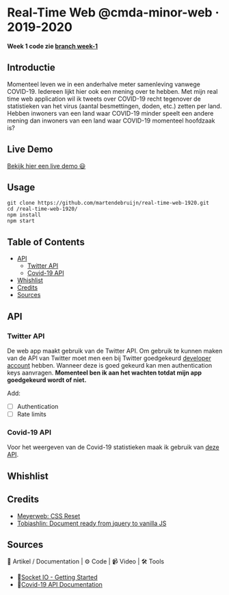 # Real-Time Web @cmda-minor-web · 2019-2020

**Week 1 code zie [branch week-1](#)**

## Introductie

Momenteel leven we in een anderhalve meter samenleving vanwege COVID-19. Iedereen lijkt hier ook een mening over te hebben. Met mijn real time web application wil ik tweets over COVID-19 recht tegenover de statistieken van het virus (aantal besmettingen, doden, etc.) zetten per land. Hebben inwoners van een land waar COVID-19 minder speelt een andere mening dan inwoners van een land waar COVID-19 momenteel hoofdzaak is?

<!-- Zie de [wiki](https://github.com/martendebruijn/real-time-web-1920/wiki) voor een uitgebreidere uitleg. -->

## Live Demo

[Bekijk hier een live demo 😃](#)

## Usage

```
git clone https://github.com/martendebruijn/real-time-web-1920.git
cd /real-time-web-1920/
npm install
npm start
```

## Table of Contents

- [API](#Api)
  - [Twitter API](#Twitter-api)
  - [Covid-19 API](#covid-19-api)
- [Whishlist](#Whishlist)
- [Credits](#Credits)
- [Sources](#Sources)

## API

### Twitter API

De web app maakt gebruik van de Twitter API. Om gebruik te kunnen maken van de API van Twitter moet men een bij Twitter goedgekeurd [developer account](https://developer.twitter.com/en/docs/basics/apps/overview) hebben. Wanneer deze is goed gekeurd kan men authentication keys aanvragen. **Momenteel ben ik aan het wachten totdat mijn app goedgekeurd wordt of niet.**

Add:

- [ ] Authentication
- [ ] Rate limits

### Covid-19 API

Voor het weergeven van de Covid-19 statistieken maak ik gebruik van [deze API](https://covid19api.com/).

## Whishlist

## Credits

- [Meyerweb: CSS Reset](http://meyerweb.com/eric/tools/css/reset/)
- [Tobiashlin: Document ready from jquery to vanilla JS](https://tobiasahlin.com/blog/move-from-jquery-to-vanilla-javascript/#document-ready)

## Sources

📖 Artikel / Documentation | ⚙️ Code | 📹 Video | 🛠 Tools

- 📖[Socket IO - Getting Started](https://socket.io/get-started/chat/)
- 📖[Covid-19 API Documentation](https://documenter.getpostman.com/view/10808728/SzS8rjbc?version=latest)
